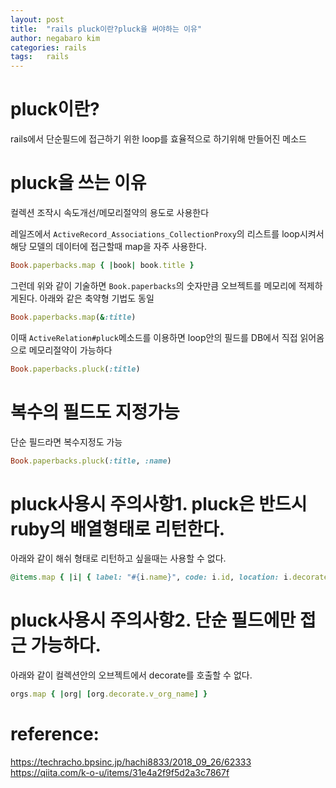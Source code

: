 ```yaml
---
layout: post
title:  "rails pluck이란?pluck을 써야하는 이유"
author: negabaro kim
categories: rails
tags:	rails
---
```


# pluck이란?

rails에서 단순필드에 접근하기 위한 loop를 효율적으로 하기위해 만들어진 메소드

# pluck을 쓰는 이유

컬렉션 조작시 속도개선/메모리절약의 용도로 사용한다


레일즈에서 `ActiveRecord_Associations_CollectionProxy`의 리스트를 loop시켜서
해당 모델의 데이터에 접근할때 map을 자주 사용한다.

```ruby
Book.paperbacks.map { |book| book.title }
```

그런데 위와 같이 기술하면 `Book.paperbacks`의 숫자만큼 오브젝트를 메모리에 적제하게된다.
아래와 같은 축약형 기법도 동일

```ruby
Book.paperbacks.map(&:title)
```

이때 `ActiveRelation#pluck`메소드를 이용하면 loop안의 필드를 DB에서 직접 읽어옴으로
메모리절약이 가능하다

```ruby
Book.paperbacks.pluck(:title)
```


# 복수의 필드도 지정가능

단순 필드라면 복수지정도 가능

```ruby
Book.paperbacks.pluck(:title, :name)
```

# pluck사용시 주의사항1. pluck은 반드시 ruby의 배열형태로 리턴한다.


아래와 같이 해쉬 형태로 리턴하고 싶을때는 사용할 수 없다.

```ruby
@items.map { |i| { label: "#{i.name}", code: i.id, location: i.decorate.v_location  }
```

# pluck사용시 주의사항2. 단순 필드에만 접근 가능하다.

아래와 같이 컬렉션안의 오브젝트에서 decorate를 호출할 수 없다.



```ruby
orgs.map { |org| [org.decorate.v_org_name] }
```


# reference:

https://techracho.bpsinc.jp/hachi8833/2018_09_26/62333
https://qiita.com/k-o-u/items/31e4a2f9f5d2a3c7867f